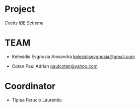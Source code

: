 # Project

*Cocks IBE Scheme*

# TEAM

* Kelesidis Evgnosia Alexandra  kelesidisevgnosia@gmail.com

* Cotan Paul Adrian  paulcotan@yahoo.com

# Coordinator

* Tiplea Ferucio Laurentiu
